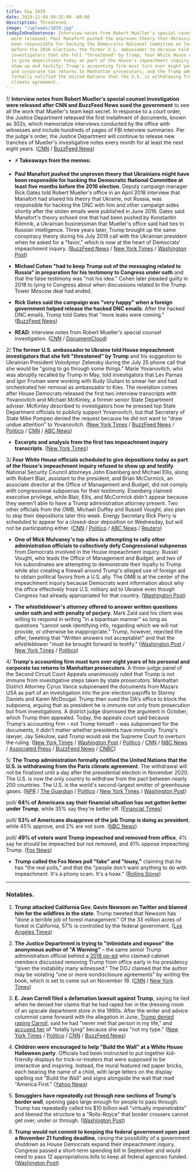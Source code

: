 ```yaml
---
title: Day 1019
date: 2019-11-04 09:32:00 -08:00
description: Threatened.
image: "/uploads/1019.jpg"
todayInOneSentence: Interview notes from Robert Mueller's special counsel investigation
  were released; Paul Manafort pushed the unproven theory that Ukrainians might have
  been responsible for hacking the Democratic National Committee at least five months
  before the 2016 election; the former U.S. ambassador to Ukraine told House impeachment
  investigators that she felt "threatened" by Trump; four White House officials scheduled
  to give depositions today as part of the House's impeachment inquiry refused to
  show up and testify; Trump's accounting firm must turn over eight years of his personal
  and corporate tax returns to Manhattan prosecutors; and the Trump administration
  formally notified the United Nations that the U.S. is withdrawing from the Paris
  climate agreement.
---
```


1/ **Interview notes from Robert Mueller's special counsel investigation were released after CNN and BuzzFeed News sued the government** to see all the work that Mueller's team kept secret. In response to a court order, the Justice Department released the first installment of documents, known as 302s, which memorialize interviews conducted by the office with witnesses and include hundreds of pages of FBI interview summaries. Per the judge's order, the Justice Department will continue to release new tranches of Mueller's investigative notes every month for at least the next eight years. ([CNN](https://www.cnn.com/2019/11/02/politics/mueller-investigation-notes-trump-stolen-emails/index.html) / [BuzzFeed News](https://www.buzzfeednews.com/article/jasonleopold/mueller-report-secret-memos-1))

* **⚡️ Takeaways from the memos:**

* **Paul Manafort pushed the unproven theory that Ukrainians might have been responsible for hacking the Democratic National Committee at least five months before the 2016 election**. Deputy campaign manager Rick Gates told Robert Mueller's office in an April 2018 interview that Manafort had shared his theory that Ukraine, not Russia, was responsible for hacking the DNC with him and other campaign aides shortly after the stolen emails were published in June 2016. Gates said Manafort's theory echoed one that had been pushed by Konstantin Kilimnik, a Ukrainian businessman that Mueller's office said had ties to Russian intelligence. Three years later, Trump brought up the same conspiracy theory during his July 2019 call with the Ukrainian president when he asked for a "favor," which is now at the heart of Democrats' impeachment inquiry. ([BuzzFeed News](https://www.buzzfeednews.com/article/zoetillman/trump-paul-manafort-ukraine-dnc-hack) / [New York Times](https://www.nytimes.com/2019/11/03/us/politics/manafort-trump-ukraine-conspiracy-theory.html) / [Washington Post](https://www.washingtonpost.com/politics/internal-mueller-documents-show-trump-campaign-chief-suggested-ukraine-hacked-democrats-during-2016-campaign/2019/11/02/cc8e461c-fd90-11e9-ac8c-8eced29ca6ef_story.html))

* **Michael Cohen "had to keep Trump out of the messaging related to Russia" in preparation for his testimony to Congress under oath** and that the false testimony was "not his idea." Cohen later pleaded guilty in 2018 to lying to Congress about when discussions related to the Trump Tower Moscow deal had ended.

* **Rick Gates said the campaign was "very happy" when a foreign government helped release the hacked DNC emails**. After the hacked DNC emails, Trump told Gates that "more leaks were coming." ([BuzzFeed News](https://www.buzzfeednews.com/article/emmaloop/rick-gates-trump-wikileaks-clinton-email-hack))

* **READ**: Interview notes from Robert Mueller's special counsel investigation. ([CNN](https://www.cnn.com/2019/11/02/politics/mueller-investigation-notes/index.html) / [DocumentCloud](https://www.documentcloud.org/documents/6537542-LEOPOLD-BUZZFEED-NEWS-FBI-Mueller-302s-FOIA))

2/ **The former U.S. ambassador to Ukraine told House impeachment investigators that she felt "threatened" by Trump** and his suggestion to Ukrainian President Volodymyr Zelensky during the July 25 phone call that she would be "going to go through some things." Marie Yovanovitch, who was abruptly recalled by Trump in May, told investigators that Lev Parnas and Igor Fruman were working with Rudy Giuliani to smear her and had orchestrated her removal as ambassador to Kiev. The revelation comes after House Democrats released the first two interview transcripts with Yovanovitch and Michael McKinley, a former senior State Department adviser. McKinley described to investigators how he pressed top State Department officials to publicly support Yovanovitch, but that Secretary of State Mike Pompeo denied the request because he did not want to "draw undue attention" to Yovanovitch. ([New York Times](https://www.nytimes.com/2019/11/04/us/politics/john-eisenberg-trump-impeachment.html) / [BuzzFeed News](https://www.buzzfeednews.com/article/miriamelder/house-transcripts-impeachment-trump-ukraine-yovanovitch) / [Politico](https://www.politico.com/news/2019/11/04/house-impeachment-investigators-begin-releasing-closed-door-testimony-000315) / [CNN](https://www.cnn.com/2019/11/04/politics/house-intelligence-committee-deposition/index.html) / [ABC News](https://abcnews.go.com/Politics/house-dems-release-transcripts-closed-door-depositions-impeachment/story?id=66741481))

* **Excerpts and analysis from the first two impeachment inquiry transcripts**. ([New York Times](https://www.nytimes.com/2019/11/04/us/politics/house-intelligence-committee-transcripts-released.html))

3/ **Four White House officials scheduled to give depositions today as part of the House's impeachment inquiry refused to show up and testify**. National Security Council attorneys John Eisenberg and Michael Ellis, along with Robert Blair, assistant to the president, and Brian McCormick, an associate director at the Office of Management and Budget, did not comply with congressional subpoenas for their testimony. Eisenberg claimed executive privilege, while Blair, Ellis, and McCormick didn't appear because they weren't able to have a Trump administration attorney present. Two other officials from the OMB, Michael Duffey and Russell Vought, also plan to skip their depositions later this week. Energy Secretary Rick Perry is scheduled to appear for a closed-door deposition on Wednesday, but will not be participating either. ([CNN](https://www.cnn.com/2019/11/03/politics/officials-testify-impeachment-house-inquiry/index.html) / [Politico](https://www.politico.com/news/2019/11/04/white-house-officials-testify-impeachment-065318) / [ABC News](https://abcnews.go.com/Politics/white-house-officials-slated-depositions-impeachment-inquiry-expected/story?id=66730843) / [Reuters](https://www.reuters.com/article/us-usa-trump-impeachment-idUSKBN1XE0C6))

* **One of Mick Mulvaney's top allies is attempting to rally other administration officials to collectively defy Congressional subpoenas** from Democrats involved in the House impeachment inquiry. Russel Vought, who leads the Office of Management and Budget, and two of his subordinates are attempting to demonstrate their loyalty to Trump while also creating a firewall around Trump's alleged use of foreign aid to obtain political favors from a U.S. ally. The OMB is at the center of the impeachment inquiry because Democrats want information about why the office effectively froze U.S. military aid to Ukraine even though Congress had already appropriated for that country. ([Washington Post](https://www.washingtonpost.com/us-policy/2019/11/03/mulvaney-allies-lead-stonewall-against-democrats-impeachment-inquiry/))

* **The whistleblower's attorney offered to answer written questions under oath and with penalty of perjury**. Mark Zaid said his client was willing to respond in writing "in a bipartisan manner" so long as questions "cannot seek identifying info, regarding which we will not provide, or otherwise be inappropriate." Trump, however, rejected the offer, tweeting that "Written answers not acceptable!" and that the whistleblower "must be brought forward to testify."  ([Washington Post](https://www.washingtonpost.com/politics/whistleblower-willing-to-answer-questions-from-house-gop-attorney-says/2019/11/03/14d81f34-fe53-11e9-9518-1e76abc088b6_story.html) / [New York Times](https://www.nytimes.com/2019/11/03/us/politics/whistleblower-impeachment-trump.html) / [Politico](https://www.politico.com/news/2019/11/04/trump-written-whistleblower-065278))

4/ **Trump's accounting firm must turn over eight years of his personal and corporate tax returns to Manhattan prosecutors**. A three-judge panel of the Second Circuit Court Appeals unanimously ruled that Trump is not immune from investigative steps taken by state prosecutors. Manhattan District Attorney Cyrus Vance subpoenaed the documents from Mazars USA as part of an investigation into the pre-election payoffs to Stormy Daniels and Karen McDougal. Trump then sued the DA's office to block the subpoena, arguing that as president he is immune not only from prosecution but from investigations. A district judge dismissed the argument in October, which Trump then appealed. Today, the appeals court said because Trump's accounting firm – not Trump himself – was subpoenaed for the documents, it didn't matter whether presidents have immunity. Trump's lawyer, Jay Sekulow, said Trump would ask the Supreme Court to overturn the ruling. ([New York Times](https://www.nytimes.com/2019/11/04/nyregion/trump-taxes-vance-appeal.html) / [Washington Post](https://www.washingtonpost.com/local/public-safety/appeals-court-rejects-trumps-attempt-to-withhold-tax-return-from-local-prosecutors-setting-stage-for-supreme-court-fight/2019/11/04/567cdb02-f695-11e9-a285-882a8e386a96_story.html) / [Politico](https://www.politico.com/news/2019/11/04/appeals-court-rules-trump-must-give-taxes-to-manhattan-grand-jury-000314) / [CNN](https://www.cnn.com/2019/11/04/politics/donald-trump-tax-returns-court-ruling/index.html) / [NBC News](https://www.nbcnews.com/politics/donald-trump/trump-loses-appeal-new-york-tax-case-must-hand-over-n1076061) / [Associated Press](https://apnews.com/dabe6ccc29a44028b52dc77fd51e9efd) / [BuzzFeed News](https://www.buzzfeednews.com/article/zoetillman/trump-tax-returns-subpoena-cannot-block-court-new-york) / [CNBC](https://www.cnbc.com/2019/11/04/trump-loses-appeal-of-new-york-tax-returns-case.html))

5/ **The Trump administration formally notified the United Nations that the U.S. is withdrawing from the Paris climate agreement**. The withdrawal will not be finalized until a day after the presidential election in November 2020. The U.S. is now the only country to withdraw from the pact between nearly 200 countries. The U.S. is the world's second-largest emitter of greenhouse gases. ([NPR](https://www.npr.org/2019/11/04/773474657/u-s-formally-begins-to-leave-the-paris-climate-agreement) / [The Guardian](https://www.theguardian.com/us-news/2019/nov/04/donald-trump-climate-crisis-exit-paris-agreement) / [Politico](https://www.politico.com/news/2019/11/04/trump-withdraw-paris-climate-agreement-000316) / [New York Times](https://www.nytimes.com/2019/11/04/climate/trump-paris-agreement-climate.html) / [Washington Post](https://www.washingtonpost.com/climate-environment/2019/11/04/trump-makes-it-official-us-will-withdraw-paris-climate-accord/))

poll/ **64% of Americans say their financial situation has not gotten better under Trump**, while 35% say they're better off. ([Financial Times](https://www.ft.com/content/ce7e9f7c-fc13-11e9-a354-36acbbb0d9b6))

poll/ **53% of Americans disapprove of the job Trump is doing as president**, while 45% approve, and 2% are not sure. ([NBC News](https://www.nbcnews.com/politics/meet-the-press/nbc-wsj-poll-49-percent-now-back-trump-s-impeachment-n1075296))

poll/ **49% of voters want Trump impeached and removed from office**, 4% say he should be impeached but not removed, and 41% oppose impeaching Trump. ([Fox News](https://www.foxnews.com/politics/fox-news-poll-49-percent-favor-impeaching-trump))

* **Trump called the Fox News poll "fake" and "lousy,"** claiming that he has "the real polls," and that the "people don't want anything to do with impeachment. It's a phony scam. It's a hoax." ([Rolling Stone](https://www.rollingstone.com/politics/politics-news/fox-news-poll-forty-nine-percent-trump-impeached-and-removed-907537/))

---

### Notables.

1. **Trump attacked California Gov. Gavin Newsom on Twitter and blamed him for the wildfires in the state**. Trump tweeted that Newsom has "done a terrible job of forest management." Of the 33 million acres of forest in California, 57% is controlled by the federal government. ([Los Angeles Times](https://www.latimes.com/california/story/2019-11-03/trump-newsom-squabble-california-fire-management))

2. **The Justice Department is trying to "intimidate and expose" the anonymous author of "A Warning"** – the same senior Trump administration official behind a [2018 op-ed](https://whatthefuckjusthappenedtoday.com/2018/09/05/day-594/#1-a-senior-trump-administration-offi) who claimed cabinet members discussed removing Trump from office early in his presidency "given the instability many witnessed." The DOJ claimed that the author may be violating "one or more nondisclosure agreements" by writing the book, which is set to come out on November 19. ([CNN](https://www.cnn.com/2019/11/04/media/anonymous-book-justice-department-letter/index.html) / [New York Times](https://www.nytimes.com/2019/11/04/us/politics/op-ed-anonymous-justice-department.html))

3. **E. Jean Carroll filed a defamation lawsuit against Trump**, saying he lied when he denied her claims that he had raped her in the dressing room of an upscale department store in the 1990s. After the writer and advice columnist came forward with the allegation in June, [Trump denied raping Carroll](https://whatthefuckjusthappenedtoday.com/2019/06/21/day-883/#4-trump-rejected-an-allegation-by-jo), said he had "never met that person in my life," and [accused her](https://whatthefuckjusthappenedtoday.com/2019/06/25/day-887/#1-trump-%E2%80%93-again-%E2%80%93-denied-the-rape-al) of "totally lying" because she was "not my type." ([New York Times](https://www.nytimes.com/2019/11/04/nyregion/jean-carroll-sues-trump.html) / [Politico](https://www.politico.com/news/2019/11/04/e-jean-carroll-suing-trump-defamation-065423) / [CNN](https://www.cnn.com/2019/11/04/politics/e-jean-carroll-trump-lawsuit-defamation/index.html) / [BuzzFeed News](https://www.buzzfeednews.com/article/amberjamieson/e-jean-carroll-suing-trump-lawsuit))

4. **Children were encouraged to help "Build the Wall" at a White House Halloween party**. Officials had been instructed to put together kid-friendly displays for trick-or-treaters that were supposed to be interactive and inspiring. Instead, the mural featured red paper bricks, each bearing the name of a child, with large letters on the display spelling out "Build the Wall" and signs alongside the wall that read "America First." ([Yahoo News](https://news.yahoo.com/children-were-told-to-build-the-wall-at-white-house-halloween-party-153024720.html))

5. **Smugglers have repeatedly cut through new sections of Trump's border wall**, opening gaps large enough for people to pass through. Trump has repeatedly called his $10 billion wall "virtually impenetrable" and likened the structure to a "Rolls-Royce" that border crossers cannot get over, under or through. ([Washington Post](https://www.washingtonpost.com/national/smugglers-are-sawing-through-new-sections-of-trumps-border-wall/2019/11/01/25bf8ce0-fa72-11e9-ac8c-8eced29ca6ef_story.html))

6. **Trump would not commit to keeping the federal government open past a November 21 funding deadline**, raising the possibility of a government shutdown as House Democrats expand their impeachment inquiry. Congress passed a short-term spending bill in September and would need to pass 12 appropriations bills to keep all federal agencies funded. ([Washington Post](https://www.washingtonpost.com/politics/trump-leaves-door-open-to-shutting-down-government-before-thanksgiving/2019/11/03/c16ec718-fe7e-11e9-8501-2a7123a38c58_story.html))
